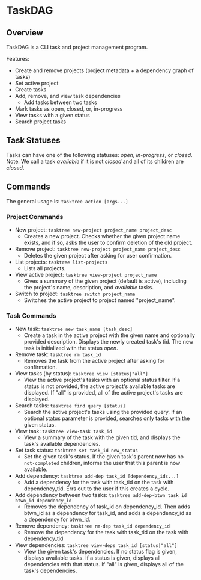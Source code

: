 # TaskDAG

## Overview

TaskDAG is a CLI task and project management program. 

Features:
- Create and remove projects (project metadata + a dependency graph of tasks)
- Set active project
- Create tasks
- Add, remove, and view task dependencies
    - Add tasks between two tasks
- Mark tasks as open, closed, or, in-progress
- View tasks with a given status
- Search project tasks

## Task Statuses

Tasks can have one of the following statuses: *open*, *in-progress*, or *closed*.
Note: We call a task *available* if it is not *closed* and all of its children are *closed*.

## Commands

The general usage is:
`tasktree action [args...]`

### Project Commands

- New project: `tasktree new-project project_name project_desc`
    - Creates a new project. Checks whether the given project name exists, and if so, asks the user
      to confirm deletion of the old project.
- Remove project: `tasktree new-project project_name project_desc`
    - Deletes the given project after asking for user confirmation.
- List projects: `tasktree list-projects`
    - Lists all projects.
- View active project: `tasktree view-project project_name`
    - Gives a summary of the given project (default is active), including the project's name, 
      description, and *available* tasks.
- Switch to project: `tasktree switch project_name`
    - Switches the active project to project named "project_name".

### Task Commands

- New task: `tasktree new task_name [task_desc]`
    - Create a task in the active project with the given name and optionally provided description.
      Displays the newly created task's tid. The new task is initialized with the status *open*.
- Remove task: `tasktree rm task_id `
    - Removes the task from the active project after asking for confirmation. 
- View tasks (by status): `tasktree view [status|"all"]`
    - View the active project's tasks with an optional status filter. If a status is not provided,
      the active project's available tasks are displayed. If "all" is provided, all of the active
      project's tasks are displayed.
- Search tasks: `tasktree find query [status]`
    - Search the active project's tasks using the provided query. If an optional status parameter
      is provided, searches only tasks with the given status.
- View task: `tasktree view-task task_id`
    - View a summary of the task with the given tid, and displays the task's available 
      dependencies.
- Set task status: `tasktree set task_id new_status`
    - Set the given task's status. If the given task's parent now has no `not-completed` 
      children, informs the user that this parent is now available. 
- Add dependency: `tasktree add-dep task_id [dependency_ids...]`
    - Add a dependency for the task with task_tid on the task with dependency_tid. Errs out to the
      user if this creates a cycle.
- Add dependency between two tasks: `tasktree add-dep-btwn task_id btwn_id dependency_id`
    - Removes the dependency of task_id on dependency_id. Then adds btwn_id as a dependency for
      task_id, and adds a dependency_id as a dependency for btwn_id.
- Remove dependency: `tasktree rm-dep task_id dependency_id`
    - Remove the dependency for the task with task_tid on the task with dependency_tid
- View dependencies: `tasktree view-deps task_id [status|"all"]`
    - View the given task's dependencies. If no status flag is given, displays available tasks. If
      a status is given, displays all dependencies with that status. If "all" is given, displays
      all of the task's dependencies.
